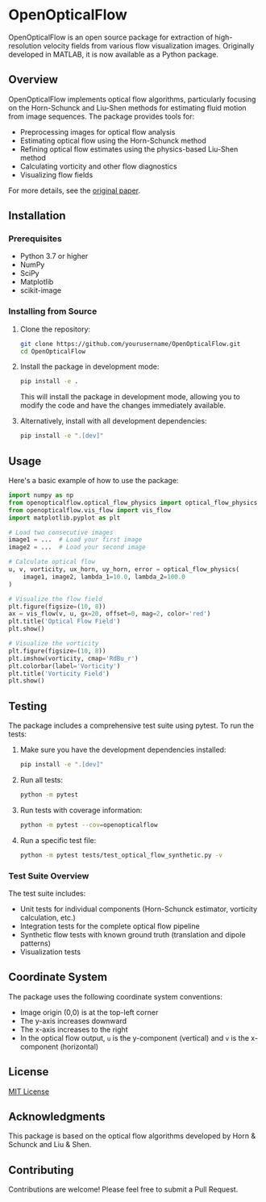 # OpenOpticalFlow

OpenOpticalFlow is an open source package for extraction of high-resolution velocity fields from various flow visualization images. Originally developed in MATLAB, it is now available as a Python package.

## Overview

OpenOpticalFlow implements optical flow algorithms, particularly focusing on the Horn-Schunck and Liu-Shen methods for estimating fluid motion from image sequences. The package provides tools for:

- Preprocessing images for optical flow analysis
- Estimating optical flow using the Horn-Schunck method
- Refining optical flow estimates using the physics-based Liu-Shen method
- Calculating vorticity and other flow diagnostics
- Visualizing flow fields

For more details, see the [original paper](https://github.com/alexlib/OpenOpticalFlow/blob/master/Open_Optical_Flow_Paper_v1.pdf).

## Installation

### Prerequisites

- Python 3.7 or higher
- NumPy
- SciPy
- Matplotlib
- scikit-image

### Installing from Source

1. Clone the repository:
   ```bash
   git clone https://github.com/yourusername/OpenOpticalFlow.git
   cd OpenOpticalFlow
   ```

2. Install the package in development mode:
   ```bash
   pip install -e .
   ```

   This will install the package in development mode, allowing you to modify the code and have the changes immediately available.

3. Alternatively, install with all development dependencies:
   ```bash
   pip install -e ".[dev]"
   ```

## Usage

Here's a basic example of how to use the package:

```python
import numpy as np
from openopticalflow.optical_flow_physics import optical_flow_physics
from openopticalflow.vis_flow import vis_flow
import matplotlib.pyplot as plt

# Load two consecutive images
image1 = ...  # Load your first image
image2 = ...  # Load your second image

# Calculate optical flow
u, v, vorticity, ux_horn, uy_horn, error = optical_flow_physics(
    image1, image2, lambda_1=10.0, lambda_2=100.0
)

# Visualize the flow field
plt.figure(figsize=(10, 8))
ax = vis_flow(v, u, gx=20, offset=0, mag=2, color='red')
plt.title('Optical Flow Field')
plt.show()

# Visualize the vorticity
plt.figure(figsize=(10, 8))
plt.imshow(vorticity, cmap='RdBu_r')
plt.colorbar(label='Vorticity')
plt.title('Vorticity Field')
plt.show()
```

## Testing

The package includes a comprehensive test suite using pytest. To run the tests:

1. Make sure you have the development dependencies installed:
   ```bash
   pip install -e ".[dev]"
   ```

2. Run all tests:
   ```bash
   python -m pytest
   ```

3. Run tests with coverage information:
   ```bash
   python -m pytest --cov=openopticalflow
   ```

4. Run a specific test file:
   ```bash
   python -m pytest tests/test_optical_flow_synthetic.py -v
   ```

### Test Suite Overview

The test suite includes:

- Unit tests for individual components (Horn-Schunck estimator, vorticity calculation, etc.)
- Integration tests for the complete optical flow pipeline
- Synthetic flow tests with known ground truth (translation and dipole patterns)
- Visualization tests

## Coordinate System

The package uses the following coordinate system conventions:

- Image origin (0,0) is at the top-left corner
- The y-axis increases downward
- The x-axis increases to the right
- In the optical flow output, `u` is the y-component (vertical) and `v` is the x-component (horizontal)

## License

[MIT License](LICENSE)

## Acknowledgments

This package is based on the optical flow algorithms developed by Horn & Schunck and Liu & Shen.

## Contributing

Contributions are welcome! Please feel free to submit a Pull Request.
